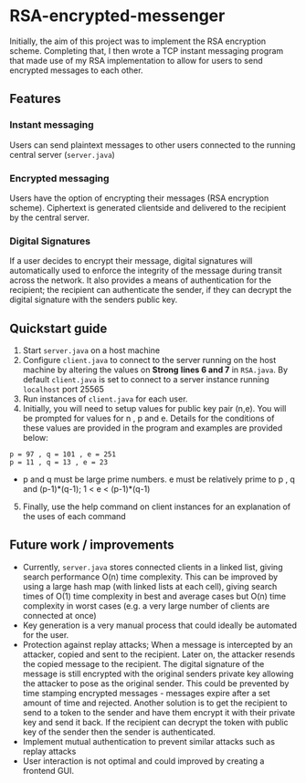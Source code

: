 # RSA-encrypted-messenger

Initially, the aim of this project was to implement the RSA encryption scheme. Completing that, I then wrote a TCP instant messaging program that made use of my RSA implementation to allow for users to send encrypted messages to each other.

## Features

### Instant messaging
Users can send plaintext messages to other users connected to the running central server (`server.java`)
### Encrypted messaging
Users have the option of encrypting their messages (RSA encryption scheme). Ciphertext is generated clientside
and delivered to the recipient by the central server.
### Digital Signatures
If a user decides to encrypt their message, digital signatures will automatically used to enforce the integrity of the message during transit across the network. It also provides a means of authentication for the recipient; the recipient can authenticate the sender, if they can decrypt the digital signature with the senders public key.

## Quickstart guide
1. Start `server.java` on a host machine
2. Configure `client.java` to connect to the server running on the host machine by altering the values on
**Strong** __lines 6 and 7__ in `RSA.java`. By default `client.java` is set to connect to a server instance running `localhost`
port 25565
3. Run instances of `client.java` for each user.
4. Initially, you will need to setup values for public key pair (n,e). You will be prompted for values for n , p and e. Details for the conditions of these values are provided in the program and examples are provided below:
```
p = 97 , q = 101 , e = 251
p = 11 , q = 13 , e = 23
```
*  p and q must be large prime numbers. e must be relatively prime to p , q and (p-1)\*(q-1); 1 < e < (p-1)\*(q-1)
5. Finally, use the help command on client instances for an explanation of the uses of each command

## Future work / improvements
* Currently, `server.java` stores connected clients in a linked list, giving search performance O(n) time complexity. This can be improved by using a large hash map (with linked lists at each cell), giving search times of O(1) time complexity in best and average cases but O(n) time complexity in worst cases (e.g. a very large number of clients are connected at once)
* Key generation is a very manual process that could ideally be automated for the user.
* Protection against replay attacks; When a message is intercepted by an attacker, copied and sent to the recipient. Later on, the attacker resends the copied message to the recipient. The digital signature of the message is still encrypted with the original senders private key allowing the attacker to pose as the original sender. This could be prevented by time stamping encrypted messages - messages expire after a set amount of time and rejected. Another solution is to get the recipient to send to a token to the sender and have them encrypt it with their private key and send it back. If the recipient can decrypt the token with public key of the sender then the sender is authenticated.
* Implement mutual authentication to prevent similar attacks such as replay attacks
* User interaction is not optimal and could improved by creating a frontend GUI. 
